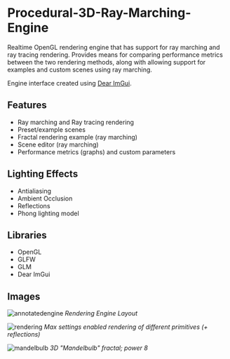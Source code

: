 # Procedural-3D-Ray-Marching-Engine

Realtime OpenGL rendering engine that has support for ray marching and ray tracing rendering. Provides means for comparing performance metrics between the two rendering methods, along with allowing support for examples and custom scenes using ray marching.

Engine interface created using [Dear ImGui](https://github.com/ocornut/imgui).

## **Features**
* Ray marching and Ray tracing rendering
* Preset/example scenes
* Fractal rendering example (ray marching)
* Scene editor (ray marching)
* Performance metrics (graphs) and custom parameters

## **Lighting Effects**
* Antialiasing
* Ambient Occlusion
* Reflections
* Phong lighting model

## **Libraries**
* OpenGL
* GLFW
* GLM
* Dear ImGui

## **Images**

![annotatedengine](https://user-images.githubusercontent.com/94473602/208584075-50f6b0ab-2e87-45bf-a7e4-d1e70694cfe2.png)
*Rendering Engine Layout*

![rendering](https://user-images.githubusercontent.com/94473602/208584047-92380933-df19-4def-b6c0-11c76665d830.png)
*Max settings enabled rendering of different primitives (+ reflections)*

![mandelbulb](https://user-images.githubusercontent.com/94473602/208584035-2631a828-e886-4dcc-8066-153b8c5d219b.png)
*3D "Mandelbulb" fractal; power 8*
